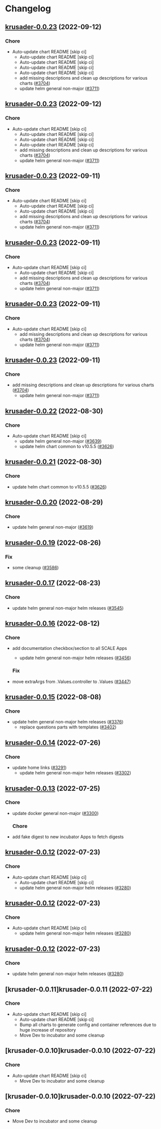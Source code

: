 # Changelog



## [krusader-0.0.23](https://github.com/truecharts/charts/compare/krusader-0.0.22...krusader-0.0.23) (2022-09-12)

### Chore

- Auto-update chart README [skip ci]
  - Auto-update chart README [skip ci]
  - Auto-update chart README [skip ci]
  - Auto-update chart README [skip ci]
  - Auto-update chart README [skip ci]
  - add missing descriptions and clean up descriptions for various charts ([#3704](https://github.com/truecharts/charts/issues/3704))
  - update helm general non-major ([#3711](https://github.com/truecharts/charts/issues/3711))




## [krusader-0.0.23](https://github.com/truecharts/charts/compare/krusader-0.0.22...krusader-0.0.23) (2022-09-12)

### Chore

- Auto-update chart README [skip ci]
  - Auto-update chart README [skip ci]
  - Auto-update chart README [skip ci]
  - Auto-update chart README [skip ci]
  - add missing descriptions and clean up descriptions for various charts ([#3704](https://github.com/truecharts/charts/issues/3704))
  - update helm general non-major ([#3711](https://github.com/truecharts/charts/issues/3711))




## [krusader-0.0.23](https://github.com/truecharts/charts/compare/krusader-0.0.22...krusader-0.0.23) (2022-09-11)

### Chore

- Auto-update chart README [skip ci]
  - Auto-update chart README [skip ci]
  - Auto-update chart README [skip ci]
  - add missing descriptions and clean up descriptions for various charts ([#3704](https://github.com/truecharts/charts/issues/3704))
  - update helm general non-major ([#3711](https://github.com/truecharts/charts/issues/3711))




## [krusader-0.0.23](https://github.com/truecharts/charts/compare/krusader-0.0.22...krusader-0.0.23) (2022-09-11)

### Chore

- Auto-update chart README [skip ci]
  - Auto-update chart README [skip ci]
  - add missing descriptions and clean up descriptions for various charts ([#3704](https://github.com/truecharts/charts/issues/3704))
  - update helm general non-major ([#3711](https://github.com/truecharts/charts/issues/3711))




## [krusader-0.0.23](https://github.com/truecharts/charts/compare/krusader-0.0.22...krusader-0.0.23) (2022-09-11)

### Chore

- Auto-update chart README [skip ci]
  - add missing descriptions and clean up descriptions for various charts ([#3704](https://github.com/truecharts/charts/issues/3704))
  - update helm general non-major ([#3711](https://github.com/truecharts/charts/issues/3711))




## [krusader-0.0.23](https://github.com/truecharts/charts/compare/krusader-0.0.22...krusader-0.0.23) (2022-09-11)

### Chore

- add missing descriptions and clean up descriptions for various charts ([#3704](https://github.com/truecharts/charts/issues/3704))
  - update helm general non-major ([#3711](https://github.com/truecharts/charts/issues/3711))




## [krusader-0.0.22](https://github.com/truecharts/charts/compare/krusader-0.0.20...krusader-0.0.22) (2022-08-30)

### Chore

- Auto-update chart README [skip ci]
  - update helm general non-major ([#3639](https://github.com/truecharts/charts/issues/3639))
  - update helm chart common to v10.5.5 ([#3626](https://github.com/truecharts/charts/issues/3626))




## [krusader-0.0.21](https://github.com/truecharts/charts/compare/krusader-0.0.20...krusader-0.0.21) (2022-08-30)

### Chore

- update helm chart common to v10.5.5 ([#3626](https://github.com/truecharts/charts/issues/3626))




## [krusader-0.0.20](https://github.com/truecharts/charts/compare/krusader-0.0.19...krusader-0.0.20) (2022-08-29)

### Chore

- update helm general non-major ([#3619](https://github.com/truecharts/charts/issues/3619))




## [krusader-0.0.19](https://github.com/truecharts/charts/compare/krusader-0.0.17...krusader-0.0.19) (2022-08-26)

### Fix

- some cleanup ([#3586](https://github.com/truecharts/charts/issues/3586))




## [krusader-0.0.17](https://github.com/truecharts/charts/compare/krusader-0.0.16...krusader-0.0.17) (2022-08-23)

### Chore

- update helm general non-major helm releases ([#3545](https://github.com/truecharts/charts/issues/3545))




## [krusader-0.0.16](https://github.com/truecharts/charts/compare/krusader-0.0.15...krusader-0.0.16) (2022-08-12)

### Chore

- add documentation checkbox/section to all SCALE Apps
  - update helm general non-major helm releases ([#3456](https://github.com/truecharts/charts/issues/3456))

  ### Fix

- move extraArgs from .Values.controller to .Values ([#3447](https://github.com/truecharts/charts/issues/3447))




## [krusader-0.0.15](https://github.com/truecharts/charts/compare/krusader-0.0.14...krusader-0.0.15) (2022-08-08)

### Chore

- update helm general non-major helm releases ([#3376](https://github.com/truecharts/charts/issues/3376))
  - replace questions parts with templates ([#3402](https://github.com/truecharts/charts/issues/3402))




## [krusader-0.0.14](https://github.com/truecharts/apps/compare/krusader-0.0.13...krusader-0.0.14) (2022-07-26)

### Chore

- update home links ([#3291](https://github.com/truecharts/apps/issues/3291))
  - update helm general non-major helm releases ([#3302](https://github.com/truecharts/apps/issues/3302))




## [krusader-0.0.13](https://github.com/truecharts/apps/compare/krusader-0.0.12...krusader-0.0.13) (2022-07-25)

### Chore

- update docker general non-major ([#3300](https://github.com/truecharts/apps/issues/3300))

  ### Chore

- add fake digest to new incubator Apps to fetch digests




## [krusader-0.0.12](https://github.com/truecharts/apps/compare/krusader-0.0.11...krusader-0.0.12) (2022-07-23)

### Chore

- Auto-update chart README [skip ci]
  - Auto-update chart README [skip ci]
  - update helm general non-major helm releases ([#3280](https://github.com/truecharts/apps/issues/3280))




## [krusader-0.0.12](https://github.com/truecharts/apps/compare/krusader-0.0.11...krusader-0.0.12) (2022-07-23)

### Chore

- Auto-update chart README [skip ci]
  - update helm general non-major helm releases ([#3280](https://github.com/truecharts/apps/issues/3280))




## [krusader-0.0.12](https://github.com/truecharts/apps/compare/krusader-0.0.11...krusader-0.0.12) (2022-07-23)

### Chore

- update helm general non-major helm releases ([#3280](https://github.com/truecharts/apps/issues/3280))




## [krusader-0.0.11]krusader-0.0.11 (2022-07-22)

### Chore

- Auto-update chart README [skip ci]
  - Auto-update chart README [skip ci]
  - Bump all charts to generate config and container references due to huge increase of repository
  - Move Dev to incubator and some cleanup




## [krusader-0.0.10]krusader-0.0.10 (2022-07-22)

### Chore

- Auto-update chart README [skip ci]
  - Move Dev to incubator and some cleanup




## [krusader-0.0.10]krusader-0.0.10 (2022-07-22)

### Chore

- Move Dev to incubator and some cleanup

